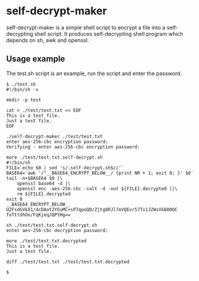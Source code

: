 # self-decrypt-maker

self-decrypt-maker is a simple shell script to encrypt a file into a self-decrypting shell script.  It produces self-decrypting shell program which depends on sh, awk and openssl.

## Usage example

The test.sh script is an example, run the script and enter the password.

```
$ ./test.sh 
#!/bin/sh -v

mkdir -p test

cat > ./test/test.txt << EOF
This is a test file.
Just a test file.
EOF

./self-decrypt-maker ./test/test.txt
enter aes-256-cbc encryption password:
Verifying - enter aes-256-cbc encryption password:

more ./test/test.txt.self-decrypt.sh
#!/bin/sh
FILE=`echo $0 | sed 's/.self-decrypt.sh$//'`
BASE64=`awk '/^__BASE64_ENCRYPT_BELOW__/ {print NR + 1; exit 0; }' $0`
tail -n+$BASE64 $0 |\
    openssl base64 -d |\
    openssl enc -aes-256-cbc -salt -d -out ${FILE}.decrypted ||\
    rm ${FILE}.decrypted
exit 0
__BASE64_ENCRYPT_BELOW__
U2FsdGVkX1/4cDAotZYGuMC+sP7qpoQD/Zjtg8RJl7eVQEvr57Tv1JZWsVkB00QC
foTttdhOo/FqKjeqJQPYHg==

sh ./test/test.txt.self-decrypt.sh
enter aes-256-cbc decryption password:

more ./test/test.txt.decrypted
This is a test file.
Just a test file.

diff ./test/test.txt ./test/test.txt.decrypted

$
```
